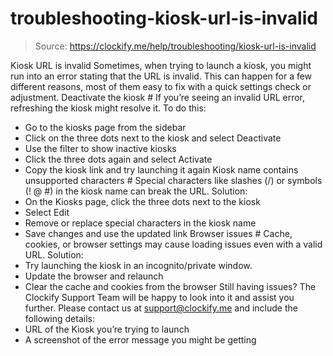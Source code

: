 # troubleshooting-kiosk-url-is-invalid

> Source: https://clockify.me/help/troubleshooting/kiosk-url-is-invalid

Kiosk URL is invalid
Sometimes, when trying to launch a kiosk, you might run into an error stating that the URL is invalid. This can happen for a few different reasons, most of them easy to fix with a quick settings check or adjustment.
Deactivate the kiosk #
If you’re seeing an invalid URL error, refreshing the kiosk might resolve it.
To do this:
- Go to the kiosks page from the sidebar
- Click on the three dots next to the kiosk and select Deactivate
- Use the filter to show inactive kiosks
- Click the three dots again and select Activate
- Copy the kiosk link and try launching it again
Kiosk name contains unsupported characters #
Special characters like slashes (/) or symbols (! @ #) in the kiosk name can break the URL.
Solution:
- On the Kiosks page, click the three dots next to the kiosk
- Select Edit
- Remove or replace special characters in the kiosk name
- Save changes and use the updated link
Browser issues #
Cache, cookies, or browser settings may cause loading issues even with a valid URL.
Solution:
- Try launching the kiosk in an incognito/private window.
- Update the browser and relaunch
- Clear the cache and cookies from the browser
Still having issues? The Clockify Support Team will be happy to look into it and assist you further. Please contact us at support@clockify.me and include the following details:
- URL of the Kiosk you’re trying to launch
- A screenshot of the error message you might be getting